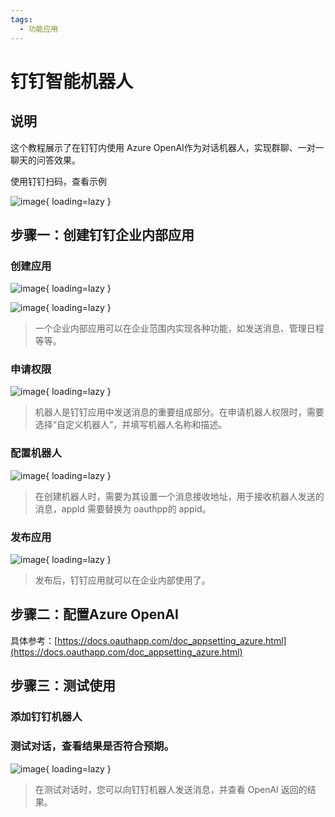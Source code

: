 ```yaml
---
tags:
  - 功能应用
---
```


# 钉钉智能机器人

## 说明

这个教程展示了在钉钉内使用 Azure OpenAI作为对话机器人，实现群聊、一对一聊天的问答效果。

 使用钉钉扫码，查看示例
 
![image](https://docs.oauthapp.com/code_dingtalk_openai_robot/12.jpg){ loading=lazy }


## 步骤一：创建钉钉企业内部应用

### 创建应用

![image](https://docs.oauthapp.com/code_dingtalk_openai_robot/1.png){ loading=lazy }

![image](https://docs.oauthapp.com/code_dingtalk_openai_robot/2.png){ loading=lazy }
 
> 一个企业内部应用可以在企业范围内实现各种功能，如发送消息、管理日程等等。

 <!-- - 在创建企业内部应用时，需要添加服务器 IP 白名单。

> 这是为了确保钉钉应用能够正常连接到服务器。如果服务器的 IP 不在白名单中，则钉钉应用将无法连接到服务器。 -->

### 申请权限

![image](https://docs.oauthapp.com/code_dingtalk_openai_robot/3.png){ loading=lazy }

> 机器人是钉钉应用中发送消息的重要组成部分。在申请机器人权限时，需要选择“自定义机器人”，并填写机器人名称和描述。

### 配置机器人

![image](https://docs.oauthapp.com/code_dingtalk_openai_robot/4.png){ loading=lazy }

> 在创建机器人时，需要为其设置一个消息接收地址，用于接收机器人发送的消息，appId 需要替换为 oauthpp的 appid。

### 发布应用

![image](https://docs.oauthapp.com/code_dingtalk_openai_robot/10.png){ loading=lazy }

> 发布后，钉钉应用就可以在企业内部使用了。

## 步骤二：配置Azure OpenAI

具体参考：[https://docs.oauthapp.com/doc_appsetting_azure.html](https://docs.oauthapp.com/doc_appsetting_azure.html)

<!-- 
![image](https://docs.oauthapp.com/code_dingtalk_openai_robot/5.png){ loading=lazy }

![image](https://docs.oauthapp.com/code_dingtalk_openai_robot/6.png){ loading=lazy } -->

<!-- > 在将 OpenAI 与钉钉应用集成时，需要将 App Key 嵌入到钉钉应用的代码中。这样钉钉应用才能使用 OpenAI 的 API 服务进行对话。 -->

<!-- - 配置钉钉应用的 ID 和密钥。

![image](https://docs.oauthapp.com/code_dingtalk_openai_robot/8.png)

![image](https://docs.oauthapp.com/code_dingtalk_openai_robot/7.png)

![image](https://docs.oauthapp.com/code_dingtalk_openai_robot/9.png)

> 在将钉钉应用与 OpenAI 集成时，需要将钉钉应用的 ID 和密钥填入 OpenAI 应用的配置文件中。这样 OpenAI 才能通过 Webhook 地址向钉钉应用发送消息。
 -->

## 步骤三：测试使用

### 添加钉钉机器人

### 测试对话，查看结果是否符合预期。

![image](https://docs.oauthapp.com/code_dingtalk_openai_robot/11.png){ loading=lazy }

> 在测试对话时，您可以向钉钉机器人发送消息，并查看 OpenAI 返回的结果。